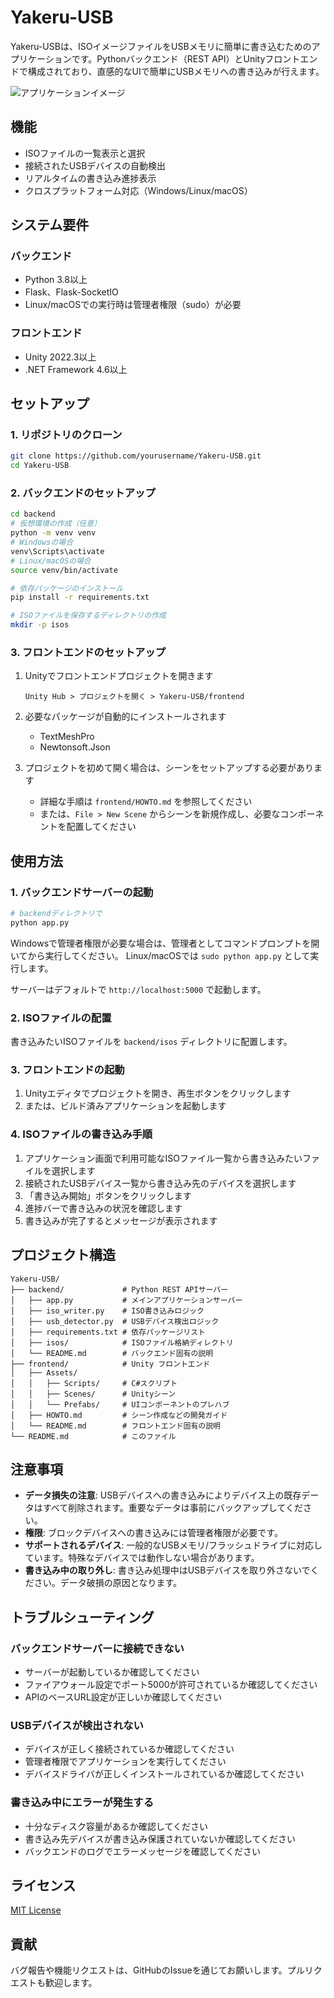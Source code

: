 # Yakeru-USB

Yakeru-USBは、ISOイメージファイルをUSBメモリに簡単に書き込むためのアプリケーションです。Pythonバックエンド（REST API）とUnityフロントエンドで構成されており、直感的なUIで簡単にUSBメモリへの書き込みが行えます。

![アプリケーションイメージ](.github/app_screenshot.png)

## 機能

- ISOファイルの一覧表示と選択
- 接続されたUSBデバイスの自動検出
- リアルタイムの書き込み進捗表示
- クロスプラットフォーム対応（Windows/Linux/macOS）

## システム要件

### バックエンド
- Python 3.8以上
- Flask、Flask-SocketIO
- Linux/macOSでの実行時は管理者権限（sudo）が必要

### フロントエンド
- Unity 2022.3以上
- .NET Framework 4.6以上

## セットアップ

### 1. リポジトリのクローン

```bash
git clone https://github.com/yourusername/Yakeru-USB.git
cd Yakeru-USB
```

### 2. バックエンドのセットアップ

```bash
cd backend
# 仮想環境の作成（任意）
python -m venv venv
# Windowsの場合
venv\Scripts\activate
# Linux/macOSの場合
source venv/bin/activate

# 依存パッケージのインストール
pip install -r requirements.txt

# ISOファイルを保存するディレクトリの作成
mkdir -p isos
```

### 3. フロントエンドのセットアップ

1. Unityでフロントエンドプロジェクトを開きます
   ```
   Unity Hub > プロジェクトを開く > Yakeru-USB/frontend
   ```

2. 必要なパッケージが自動的にインストールされます
   - TextMeshPro
   - Newtonsoft.Json

3. プロジェクトを初めて開く場合は、シーンをセットアップする必要があります
   - 詳細な手順は `frontend/HOWTO.md` を参照してください
   - または、`File > New Scene` からシーンを新規作成し、必要なコンポーネントを配置してください

## 使用方法

### 1. バックエンドサーバーの起動

```bash
# backendディレクトリで
python app.py
```

Windowsで管理者権限が必要な場合は、管理者としてコマンドプロンプトを開いてから実行してください。
Linux/macOSでは `sudo python app.py` として実行します。

サーバーはデフォルトで `http://localhost:5000` で起動します。

### 2. ISOファイルの配置

書き込みたいISOファイルを `backend/isos` ディレクトリに配置します。

### 3. フロントエンドの起動

1. Unityエディタでプロジェクトを開き、再生ボタンをクリックします
2. または、ビルド済みアプリケーションを起動します

### 4. ISOファイルの書き込み手順

1. アプリケーション画面で利用可能なISOファイル一覧から書き込みたいファイルを選択します
2. 接続されたUSBデバイス一覧から書き込み先のデバイスを選択します
3. 「書き込み開始」ボタンをクリックします
4. 進捗バーで書き込みの状況を確認します
5. 書き込みが完了するとメッセージが表示されます

## プロジェクト構造

```
Yakeru-USB/
├── backend/             # Python REST APIサーバー
│   ├── app.py           # メインアプリケーションサーバー
│   ├── iso_writer.py    # ISO書き込みロジック
│   ├── usb_detector.py  # USBデバイス検出ロジック
│   ├── requirements.txt # 依存パッケージリスト
│   ├── isos/            # ISOファイル格納ディレクトリ
│   └── README.md        # バックエンド固有の説明
├── frontend/            # Unity フロントエンド
│   ├── Assets/
│   │   ├── Scripts/     # C#スクリプト
│   │   ├── Scenes/      # Unityシーン
│   │   └── Prefabs/     # UIコンポーネントのプレハブ
│   ├── HOWTO.md         # シーン作成などの開発ガイド
│   └── README.md        # フロントエンド固有の説明
└── README.md            # このファイル
```

## 注意事項

- **データ損失の注意**: USBデバイスへの書き込みによりデバイス上の既存データはすべて削除されます。重要なデータは事前にバックアップしてください。
- **権限**: ブロックデバイスへの書き込みには管理者権限が必要です。
- **サポートされるデバイス**: 一般的なUSBメモリ/フラッシュドライブに対応しています。特殊なデバイスでは動作しない場合があります。
- **書き込み中の取り外し**: 書き込み処理中はUSBデバイスを取り外さないでください。データ破損の原因となります。

## トラブルシューティング

### バックエンドサーバーに接続できない
- サーバーが起動しているか確認してください
- ファイアウォール設定でポート5000が許可されているか確認してください
- APIのベースURL設定が正しいか確認してください

### USBデバイスが検出されない
- デバイスが正しく接続されているか確認してください
- 管理者権限でアプリケーションを実行してください
- デバイスドライバが正しくインストールされているか確認してください

### 書き込み中にエラーが発生する
- 十分なディスク容量があるか確認してください
- 書き込み先デバイスが書き込み保護されていないか確認してください
- バックエンドのログでエラーメッセージを確認してください

## ライセンス

[MIT License](LICENSE)

## 貢献

バグ報告や機能リクエストは、GitHubのIssueを通じてお願いします。プルリクエストも歓迎します。